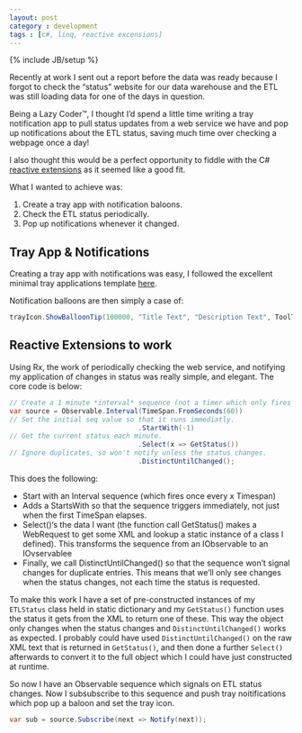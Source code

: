 ```yaml
---
layout: post
category : development
tags : [c#, linq, reactive excensions]
---
```

{% include JB/setup %}

Recently at work I sent out a report before the data was ready because I forgot to check the “status” website for our data warehouse and the ETL was still loading data for one of the days in question.

Being a Lazy Coder™, I thought I’d spend a little time writing a tray notification app to pull status updates from a web service we have and pop up notifications about the ETL status, saving much time over checking a webpage once a day!

I also thought this would be a perfect opportunity to fiddle with the C# [reactive extensions](http://msdn.microsoft.com/en-us/data/gg577609.aspx) as it seemed like a good fit.

What I wanted to achieve was:

1. Create a tray app with notification baloons.
2. Check the ETL status periodically.
3. Pop up notifications whenever it changed.

## Tray App & Notifications

Creating a tray app with notifications was easy, I followed the excellent minimal tray applications template [here](http://alanbondo.wordpress.com/2008/06/22/creating-a-system-tray-app-with-c/).

Notification balloons are then simply a case of:

```csharp
trayIcon.ShowBalloonTip(100000, "Title Text", "Description Text", ToolTipIcon.Info);
```

## Reactive Extensions to work

Using Rx, the work of periodically checking the web service, and notifying my application of changes in status was really simple, and elegant. The core code is below:

```csharp
// Create a 1 minute *interval* sequence (not a timer which only fires once...).
var source = Observable.Interval(TimeSpan.FromSeconds(60))
// Set the initial seq value so that it runs immediatly.
                                .StartWith(-1)
// Get the current status each minute.
                                .Select(x => GetStatus())
// Ignore duplicates, so won't notify unless the status changes.
                                .DistinctUntilChanged();
```

This does the following:

* Start with an Interval sequence (which fires once every x Timespan)
* Adds a StartsWith so that the sequence triggers immediately, not just when the first TimeSpan elapses.
* Select()‘s the data I want (the function call GetStatus() makes a WebRequest to get some XML and lookup a static instance of a class I defined). This transforms the sequence from an IObservable<long> to an IOvservablee<ETLStatus>
* Finally, we call DistinctUntilChanged() so that the sequence won’t signal changes for duplicate entries. This means that we’ll only see changes when the status changes, not each time the status is requested.

To make this work I have a set of pre-constructed instances of my `ETLStatus` class held in static dictionary and my `GetStatus()` function uses the status it gets from the XML to return one of these. This way the object only changes when the status changes and `DistinctUntilChanged()` works as expected. I probably could have used `DistinctUntilChanged()` on the raw XML text that is returned in `GetStatus()`, and then done a further `Select()` afterwards to convert it to the full object which I could have just constructed at runtime.

So now I have an Observable sequence which signals on ETL status changes. Now I subsubscribe to this sequence and push tray noitifications which pop up a baloon and set the tray icon.

```csharp
var sub = source.Subscribe(next => Notify(next));
```
